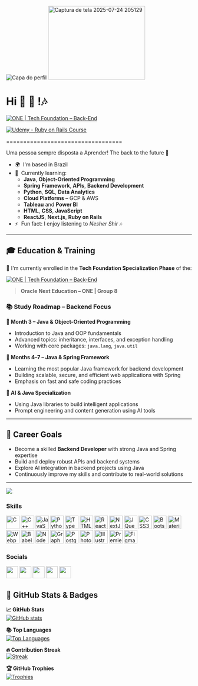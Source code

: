 
![Capa do perfil](https://www.oracle.com/a/ocom/img/rh03-one-br-logo.png)
<img width="263" height="199" alt="Captura de tela 2025-07-24 205129" src="https://github.com/user-attachments/assets/d18077b5-1c27-47b8-bac0-ba99c067f660" />

Hi 👋  🚀 !🎶
==================================
[![ONE | Tech Foundation – Back-End](https://img.shields.io/badge/ONE%20|%20Tech%20Foundation-Back--End-orange?style=for-the-badge&logo=oracle)](https://www.oracle.com/br/education/oracle-next-education/)

[![Udemy - Ruby on Rails Course](https://img.shields.io/badge/Udemy-Ruby_on_Rails-red?style=for-the-badge&logo=udemy)](https://www.udemy.com/course/the-complete-ruby-on-rails-developer-course/)


==================================

Uma pessoa sempre disposta a Aprender! The back to the future 🚀

* 🌍  I'm based in Brazil  
* 🧠  Currently learning:
  - **Java**, **Object-Oriented Programming**
  - **Spring Framework**, **APIs**, **Backend Development**
  - **Python**, **SQL**, **Data Analytics**
  - **Cloud Platforms** – GCP & AWS
  - **Tableau** and **Power BI**
  - **HTML**, **CSS**, **JavaScript**
  - **ReactJS**, **Next.js**, **Ruby on Rails**
* ⚡  Fun fact: I enjoy listening to *Nesher Shir* 🎶

---

## 🎓 Education & Training

🎉 I'm currently enrolled in the **Tech Foundation Specialization Phase** of the:

[![ONE | Tech Foundation – Back-End](https://img.shields.io/badge/ONE%20|%20Tech%20Foundation-Back--End-blue?style=for-the-badge&logo=oracle)](https://www.oracle.com/br/education/oracle-next-education/)



> **Oracle Next Education – ONE | Group 8**


### 📚 Study Roadmap – Backend Focus

**📍 Month 3 – Java & Object-Oriented Programming**  
- Introduction to Java and OOP fundamentals  
- Advanced topics: inheritance, interfaces, and exception handling  
- Working with core packages: `java.lang`, `java.util`

**📍 Months 4–7 – Java & Spring Framework**  
- Learning the most popular Java framework for backend development  
- Building scalable, secure, and efficient web applications with Spring  
- Emphasis on fast and safe coding practices

**📍 AI & Java Specialization**  
- Using Java libraries to build intelligent applications  
- Prompt engineering and content generation using AI tools

---

## 🚀 Career Goals

- Become a skilled **Backend Developer** with strong Java and Spring expertise  
- Build and deploy robust APIs and backend systems  
- Explore AI integration in backend projects using Java  
- Continuously improve my skills and contribute to real-world solutions

---

<a href="https://www.github.com/lirasusejdev" target="_blank" rel="noreferrer"><img
src="https://img.shields.io/github/followers/lirasusejdev?logo=github&style=for-the-badge&color=0891b2&labelColor=1c1917" /></a>

### Skills

<p align="left">
<a href="https://docs.microsoft.com/en-us/cpp/?view=msvc-170" target="_blank" rel="noreferrer"><img src="https://raw.githubusercontent.com/danielcranney/readme-generator/main/public/icons/skills/c-colored.svg" width="36" height="36" alt="C" /></a>
<a href="https://docs.microsoft.com/en-us/cpp/?view=msvc-170" target="_blank" rel="noreferrer"><img src="https://raw.githubusercontent.com/danielcranney/readme-generator/main/public/icons/skills/cplusplus-colored.svg" width="36" height="36" alt="C++" /></a>
<a href="https://developer.mozilla.org/en-US/docs/Web/JavaScript" target="_blank" rel="noreferrer"><img src="https://raw.githubusercontent.com/danielcranney/readme-generator/main/public/icons/skills/javascript-colored.svg" width="36" height="36" alt="JavaScript" /></a>
<a href="https://www.python.org/" target="_blank" rel="noreferrer"><img src="https://raw.githubusercontent.com/danielcranney/readme-generator/main/public/icons/skills/python-colored.svg" width="36" height="36" alt="Python" /></a>
<a href="https://www.typescriptlang.org/" target="_blank" rel="noreferrer"><img src="https://raw.githubusercontent.com/danielcranney/readme-generator/main/public/icons/skills/typescript-colored.svg" width="36" height="36" alt="TypeScript" /></a>
<a href="https://developer.mozilla.org/en-US/docs/Glossary/HTML5" target="_blank" rel="noreferrer"><img src="https://raw.githubusercontent.com/danielcranney/readme-generator/main/public/icons/skills/html5-colored.svg" width="36" height="36" alt="HTML5" /></a>
<a href="https://reactjs.org/" target="_blank" rel="noreferrer"><img src="https://raw.githubusercontent.com/danielcranney/readme-generator/main/public/icons/skills/react-colored.svg" width="36" height="36" alt="React" /></a>
<a href="https://nextjs.org/docs" target="_blank" rel="noreferrer"><img src="https://raw.githubusercontent.com/danielcranney/readme-generator/main/public/icons/skills/nextjs-colored.svg" width="36" height="36" alt="NextJs" /></a>
<a href="https://jquery.com/" target="_blank" rel="noreferrer"><img src="https://raw.githubusercontent.com/danielcranney/readme-generator/main/public/icons/skills/jquery-colored.svg" width="36" height="36" alt="JQuery" /></a>
<a href="https://www.w3.org/TR/CSS/#css" target="_blank" rel="noreferrer"><img src="https://raw.githubusercontent.com/danielcranney/readme-generator/main/public/icons/skills/css3-colored.svg" width="36" height="36" alt="CSS3" /></a>
<a href="https://getbootstrap.com/" target="_blank" rel="noreferrer"><img src="https://raw.githubusercontent.com/danielcranney/readme-generator/main/public/icons/skills/bootstrap-colored.svg" width="36" height="36" alt="Bootstrap" /></a>
<a href="https://mui.com/" target="_blank" rel="noreferrer"><img src="https://raw.githubusercontent.com/danielcranney/readme-generator/main/public/icons/skills/materialui-colored.svg" width="36" height="36" alt="Material UI" /></a>
<a href="https://webpack.js.org/" target="_blank" rel="noreferrer"><img src="https://raw.githubusercontent.com/danielcranney/readme-generator/main/public/icons/skills/webpack-colored.svg" width="36" height="36" alt="Webpack" /></a>
<a href="https://babeljs.io/" target="_blank" rel="noreferrer"><img src="https://raw.githubusercontent.com/danielcranney/readme-generator/main/public/icons/skills/babel-colored.svg" width="36" height="36" alt="Babel" /></a>
<a href="https://nodejs.org/en/" target="_blank" rel="noreferrer"><img src="https://raw.githubusercontent.com/danielcranney/readme-generator/main/public/icons/skills/nodejs-colored.svg" width="36" height="36" alt="NodeJS" /></a>
<a href="https://graphql.org/" target="_blank" rel="noreferrer"><img src="https://raw.githubusercontent.com/danielcranney/readme-generator/main/public/icons/skills/graphql-colored.svg" width="36" height="36" alt="GraphQL" /></a>
<a href="https://www.postgresql.org/" target="_blank" rel="noreferrer"><img src="https://raw.githubusercontent.com/danielcranney/readme-generator/main/public/icons/skills/postgresql-colored.svg" width="36" height="36" alt="PostgreSQL" /></a>
<a href="https://www.adobe.com/uk/products/photoshop.html" target="_blank" rel="noreferrer"><img src="https://raw.githubusercontent.com/danielcranney/readme-generator/main/public/icons/skills/photoshop-colored.svg" width="36" height="36" alt="Photoshop" /></a>
<a href="adobe.com/uk/products/illustrator.html" target="_blank" rel="noreferrer"><img src="https://raw.githubusercontent.com/danielcranney/readme-generator/main/public/icons/skills/illustrator-colored.svg" width="36" height="36" alt="Illustrator" /></a>
<a href="https://www.adobe.com/uk/products/premiere.html" target="_blank" rel="noreferrer"><img src="https://raw.githubusercontent.com/danielcranney/readme-generator/main/public/icons/skills/premierepro-colored.svg" width="36" height="36" alt="Premiere Pro" /></a>
<a href="https://www.figma.com/" target="_blank" rel="noreferrer"><img src="https://raw.githubusercontent.com/danielcranney/readme-generator/main/public/icons/skills/figma-colored.svg" width="36" height="36" alt="Figma" /></a>
</p>


### Socials

<p align="left"> <a href="https://www.codepen.io/lirasusejdev" target="_blank" rel="noreferrer"><img src="https://raw.githubusercontent.com/danielcranney/readme-generator/main/public/icons/socials/codepen.svg" width="32" height="32" /></a> <a href="https://www.codesandbox.com/lis.amaral_7611" target="_blank" rel="noreferrer"><img src="https://raw.githubusercontent.com/danielcranney/readme-generator/main/public/icons/socials/codesandbox.svg" width="32" height="32" /></a> <a href="https://www.github.com/lirasusejdev" target="_blank" rel="noreferrer"><img src="https://raw.githubusercontent.com/danielcranney/readme-generator/main/public/icons/socials/github.svg" width="32" height="32" /></a> <a href="https://www.linkedin.com/in/lis-regine-amaral-10a0a6141/" target="_blank" rel="noreferrer"><img src="https://raw.githubusercontent.com/danielcranney/readme-generator/main/public/icons/socials/linkedin.svg" width="32" height="32" /></a> <a href="http://www.medium.com/@lis.amaral_88236" target="_blank" rel="noreferrer"><img src="https://raw.githubusercontent.com/danielcranney/readme-generator/main/public/icons/socials/medium.svg" width="32" height="32" /></a></p>

## 🏅 GitHub Stats & Badges

<b>📈 GitHub Stats</b>  
<a href="https://github.com/lirasusejdev">
  <img src="https://github-readme-stats.vercel.app/api?username=lirasusejdev&show_icons=true&count_private=true&title_color=0891b2&text_color=ffffff&icon_color=0891b2&bg_color=1c1917&hide_border=true" alt="GitHub stats" />
</a>

<b>📚 Top Languages</b>  
<a href="https://github.com/lirasusejdev">
  <img src="https://github-readme-stats.vercel.app/api/top-langs/?username=lirasusejdev&layout=compact&title_color=0891b2&text_color=ffffff&bg_color=1c1917&hide_border=true" alt="Top Languages" />
</a>

<b>🔥 Contribution Streak</b>  
<a href="https://github.com/lirasusejdev">
  <img src="https://github-readme-streak-stats.herokuapp.com/?user=lirasusejdev&theme=dark&background=1c1917&ring=0891b2&fire=0891b2&currStreakLabel=0891b2&hide_border=true" alt="Streak" />
</a>

<b>🏆 GitHub Trophies</b>  
<a href="https://github.com/lirasusejdev">
  <img src="https://github-profile-trophy.vercel.app/?username=lirasusejdev&theme=onedark&no-frame=true&column=4&title=Stars,Followers,Commits,Issues,PullRequest" alt="Trophies" />
</a>


